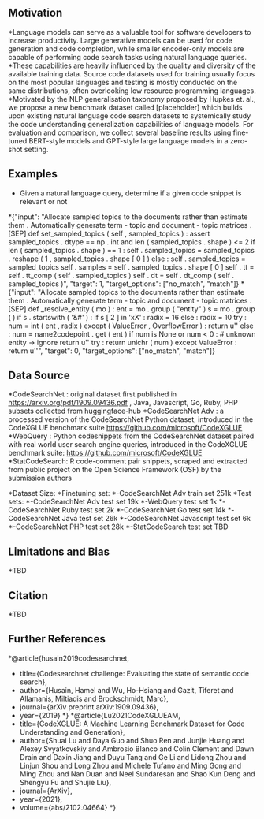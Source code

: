 ## Motivation
*Language models can serve as a valuable tool for software developers to increase productivity. Large generative models can be used for code generation and code completion, while smaller encoder-only models are capable of performing code search tasks using natural language queries.
*These capabilities are heavily influenced by the quality and diversity of the available training data. Source code datasets used for training usually focus on the most popular languages and testing is mostly conducted on the same distributions, often overlooking low resource programming languages. 
*Motivated by the NLP generalisation taxonomy proposed by Hupkes et. al., we propose a new benchmark dataset called [placeholder] which builds upon existing natural language code search datasets to systemically study the code understanding generalization capabilities of language models. For evaluation and comparison, we collect several baseline results using fine-tuned BERT-style models and GPT-style large language models in a zero-shot setting.

## Examples
* Given a natural language query, determine if a given code snippet is relevant or not

*{"input": "Allocate sampled topics to the documents rather than estimate them . Automatically generate term - topic and document - topic matrices . [SEP] def set_sampled_topics ( self , sampled_topics ) : assert sampled_topics . dtype == np . int and len ( sampled_topics . shape ) <= 2 if len ( sampled_topics . shape ) == 1 : self . sampled_topics = sampled_topics . reshape ( 1 , sampled_topics . shape [ 0 ] ) else : self . sampled_topics = sampled_topics self . samples = self . sampled_topics . shape [ 0 ] self . tt = self . tt_comp ( self . sampled_topics ) self . dt = self . dt_comp ( self . sampled_topics )", "target": 1, "target_options": ["no_match", "match"]}
*{"input": "Allocate sampled topics to the documents rather than estimate them . Automatically generate term - topic and document - topic matrices . [SEP] def _resolve_entity ( mo ) : ent = mo . group ( \"entity\" ) s = mo . group ( ) if s . startswith ( '&#' ) : if s [ 2 ] in 'xX' : radix = 16 else : radix = 10 try : num = int ( ent , radix ) except ( ValueError , OverflowError ) : return u'' else : num = name2codepoint . get ( ent ) if num is None or num < 0 : # unknown entity -> ignore return u'' try : return unichr ( num ) except ValueError : return u''", "target": 0, "target_options": ["no_match", "match"]}

## Data Source
*CodeSearchNet : original dataset first published in https://arxiv.org/pdf/1909.09436.pdf , Java, Javascript, Go, Ruby, PHP subsets collected from huggingface-hub 
*CodeSearchNet Adv : a processed version of the CodeSearchNet Python dataset, introduced in the CodeXGLUE benchmark suite https://github.com/microsoft/CodeXGLUE
*WebQuery : Python codesnippets from the CodeSearchNet dataset paired with real world user search engine queries, introduced in the CodeXGLUE benchmark suite: https://github.com/microsoft/CodeXGLUE
*StatCodeSearch: R code-comment pair snippets, scraped and extracted from public project on the Open Science Framework (OSF) by the submission authors

*Dataset Size:
*Finetuning set:
*-CodeSearchNet Adv train set 251k
*Test sets:
*-CodeSearchNet Adv test set 19k
*-WebQuery test set 1k
*-CodeSearchNet Ruby test set 2k
*-CodeSearchNet Go test set 14k
*-CodeSearchNet Java test set 26k
*-CodeSearchNet Javascript test set 6k
*-CodeSearchNet PHP test set 28k
*-StatCodeSearch test set TBD
## Limitations and Bias
*TBD

## Citation
*TBD

## Further References
*@article{husain2019codesearchnet,
*  title={Codesearchnet challenge: Evaluating the state of semantic code search},
*  author={Husain, Hamel and Wu, Ho-Hsiang and Gazit, Tiferet and Allamanis, Miltiadis and Brockschmidt, Marc},
*  journal={arXiv preprint arXiv:1909.09436},
*  year={2019}
*}
*@article{Lu2021CodeXGLUEAM,
*  title={CodeXGLUE: A Machine Learning Benchmark Dataset for Code Understanding and Generation},
*  author={Shuai Lu and Daya Guo and Shuo Ren and Junjie Huang and Alexey Svyatkovskiy and Ambrosio Blanco and Colin Clement and Dawn Drain and Daxin Jiang and Duyu Tang and Ge Li and Lidong Zhou and Linjun Shou and Long Zhou and Michele Tufano and Ming Gong and Ming Zhou and Nan Duan and Neel Sundaresan and Shao Kun Deng and Shengyu Fu and Shujie Liu},
*  journal={ArXiv},
*  year={2021},
*  volume={abs/2102.04664}
*}